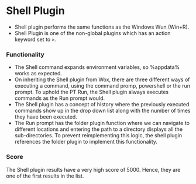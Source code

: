 # Shell Plugin
- Shell plugin performs the same functions as the Windows Wun (Win+R).
- Shell Plugin is one of the non-global plugins which has an action keyword set to `>`.

### Functionality
- The Shell command expands environment variables, so %appdata% works as expected.
- On inheriting the Shell plugin from Wox, there are three different ways of executing a command, using the command promp, powershell or the run prompt. To uphold the PT Run, the Shell plugin always executes commands as the Run prompt would.
- The Shell plugin has a concept of history where the previously executed commands show up in the drop down list along with the number of times they have been executed.
- The Run prompt has the folder plugin function where we can navigate to different locations and entering the path to a directory displays all the sub-directories. To prevent reimplementing this logic, the shell plugin references the folder plugin to implement this functionality.

### Score
The Shell plugin results have a very high score of 5000. Hence, they are one of the first results in the list.


